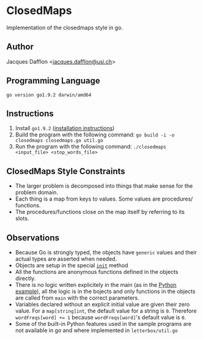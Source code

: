 # ClosedMaps
Implementation of the closedmaps style in go.

## Author
Jacques Dafflon <[jacques.dafflon@usi.ch](mailto:jacques.dafflon@usi.ch)>

## Programming Language
`go version go1.9.2 darwin/amd64`

## Instructions

1. Install `go1.9.2` ([installation instructions](https://golang.org/doc/install))
2. Build the program with the following command: 
`go build -i -o closedmaps closedmaps.go util.go`
3. Run the program with the following command: 
`./closedmaps <input_file> <stop_words_file>`

## ClosedMaps Style Constraints

- The larger problem is decomposed into things that make sense for the problem domain.
- Each thing is a map from keys to values. Some values are procedures/ functions.
- The procedures/functions close on the map itself by referring to its slots.

## Observations
- Because Go is strongly typed, the objects have `generic` values and their actual types are asserted when needed.
- Objects are setup in the special [`init`](https://golang.org/doc/effective_go.html#init) method
- All the functions are anonymous functions defined in the objects directly.
- There is no logic written explicitely in the main (as in the [Python example](https://github.com/crista/exercises-in-programming-style/blob/master/12-closed-maps/tf-12.py#L43-L49)), all the logic is in the bojects and only functions in the objects are called from `main` with the correct parameters.
- Variables declared without an explicit initial value are given their zero value. For a `map[string]int`, the default value for a string is `0`. Therefore `wordFreqs[word] += 1` because `wordFreqs[word]`'s default value is `0`.
- Some of the built-in Python features used in the sample programs are not available in go and where implemented in `letterbox/util.go`
